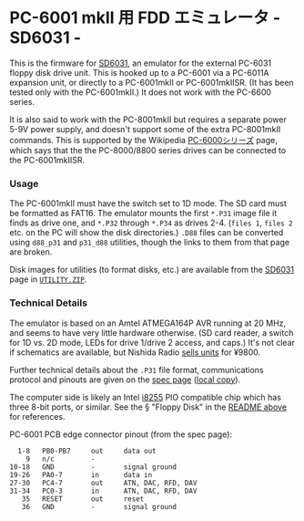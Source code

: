 PC-6001 mkII 用 FDD エミュレータ - SD6031 -
===========================================

This is the firmware for [SD6031], an emulator for the external
PC-6031 floppy disk drive unit. This is hooked up to a PC-6001 via a
PC-6011A expansion unit, or directly to a PC-6001mkII or PC-6001mkIISR.
(It has been tested only with the PC-6001mkII.) It does not work with
the PC-6600 series.

It is also said to work with the PC-8001mkII but requires a separate
power 5-9V power supply, and doesn't support some of the extra
PC-8001mkII commands. This is supported by the Wikipedia
[PC-6000シリーズ][wj-pc6000] page, which says that the the
PC-8000/8800 series drives can be connected to the PC-6001mkIISR.

### Usage

The PC-6001mkII must have the switch set to 1D mode. The SD card must
be formatted as FAT16. The emulator mounts the first `*.P31` image
file it finds as drive one, and `*.P32` through `*.P34` as drives 2-4.
(`files 1`, `files 2` etc. on the PC will show the disk directories.)
`.D88` files can be converted using `d88_p31` and `p31_d88` utilities,
though the links to them from that page are broken.

Disk images for utilities (to format disks, etc.) are available from
the [SD6031] page in [`UTILITY.ZIP`].

### Technical Details

The emulator is based on an Amtel ATMEGA164P AVR running at 20 MHz,
and seems to have very little hardware otherwise. (SD card reader, a
switch for 1D vs. 2D mode, LEDs for drive 1/drive 2 access, and caps.)
It's not clear if schematics are available, but Nishida Radio [sells
units][shop] for ¥9800.

Further technical details about the `.P31` file format, communications
protocol and pinouts are given on the [spec page][SD6031-spec] ([local
copy](spec.html)).

The computer side is likely an Intel [i8255] PIO compatible chip which
has three 8-bit ports, or similar. See the § "Floppy Disk" in the
[README above][fd] for references.

PC-6001 PCB edge connector pinout (from the spec page):

      1-8   PB0-PB7     out     data out
        9   n/c         -
    10-18   GND         -       signal ground
    19-26   PA0-7       in      data in
    27-30   PC4-7       out     ATN, DAC, RFD, DAV
    31-34   PC0-3       in      ATN, DAC, RFD, DAV
       35   RESET       out     reset
       36   GND         -       signal ground



<!-------------------------------------------------------------------->
[SD6031-spec]: http://tulip-house.ddo.jp/DIGITAL/SD6031V1/spec.html
[SD6031]: http://tulip-house.ddo.jp/DIGITAL/SD6031V1/
[`UTILITY.ZIP`]: http://tulip-house.ddo.jp/DIGITAL/SD6031V1/UTILITY.ZIP
[shop]: http://tulip-house.ddo.jp/DIGITAL/

[fd]: ../README.md#floppy-disk
[i8255]: https://en.wikipedia.org/wiki/Intel_8255
[wj-pc6000]: https://ja.wikipedia.org/wiki/PC-6000シリーズ

